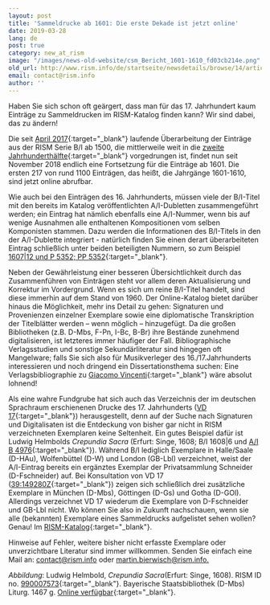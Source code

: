 ```yaml
---
layout: post
title: 'Sammeldrucke ab 1601: Die erste Dekade ist jetzt online'
date: 2019-03-28
lang: de
post: true
category: new_at_rism
image: "/images/news-old-website/csm_Bericht_1601-1610_fd03cb214e.png"
old_url: http://www.rism.info/de/startseite/newsdetails/browse/14/article/64/17th-century-printed-anthologies-the-first-decade-is-now-online.html
email: contact@rism.info
author: ''
---
```


Haben Sie sich schon oft geärgert, dass man für das 17. Jahrhundert kaum Einträge zu Sammeldrucken im RISM-Katalog finden kann? Wir sind dabei, das zu ändern!

Die seit [April 2017](/new_at_rism/2017/11/27/rism-bi-recueils-imprimés-xvie-siècles-version-20.html){:target="_blank"} laufende Überarbeitung der Einträge aus der RISM Serie B/I ab 1500, die mittlerweile weit in die [zweite Jahrhunderthälfte](/new_at_rism/2018/04/19/printed-music-to-1550-a-report-from-the-central.html){:target="_blank"} vorgedrungen ist, findet nun seit November 2018 endlich eine Fortsetzung für die Einträge ab 1601. Die ersten 217 von rund 1100 Einträgen, das heißt, die Jahrgänge 1601-1610, sind jetzt online abrufbar.

Wie auch bei den Einträgen des 16. Jahrhunderts, müssen viele der B/I-Titel mit den bereits im Katalog veröffentlichten A/I-Dubletten zusammengeführt werden; ein Eintrag hat nämlich ebenfalls eine A/I-Nummer, wenn bis auf wenige Ausnahmen alle enthaltenen Kompositionen vom selben Komponisten stammen. Dazu werden die Informationen des B/I-Titels in den der A/I-Dublette integriert - natürlich finden Sie einen derart überarbeiteten Eintrag schließlich unter beiden beteiligten Nummern, so zum Beispiel [1607\|12 und P 5352; PP 5352](https://opac.rism.info/search?id=00000990052742&View=rism){:target="_blank"}.

Neben der Gewährleistung einer besseren Übersichtlichkeit durch das Zusammenführen von Einträgen steht vor allem deren Aktualisierung und Korrektur im Vordergrund. Wenn es sich um reine B/I-Titel handelt, sind diese immerhin auf dem Stand von 1960. Der Online-Katalog bietet darüber hinaus die Möglichkeit, mehr ins Detail zu gehen: Signaturen und Provenienzen einzelner Exemplare sowie eine diplomatische Transkription der Titelblätter werden – wenn möglich – hinzugefügt. Da die großen Bibliotheken (z.B. D-Mbs, F-Pn, I-Bc, B-Br) ihre Bestände zunehmend digitalisieren, ist letzteres immer häufiger der Fall. Bibliographische Verlagsstudien und sonstige Sekundärliteratur sind hingegen oft Mangelware; falls Sie sich also für Musikverleger des 16./17.Jahrhunderts interessieren und noch dringend ein Dissertationsthema suchen: Eine Verlagsbibliographie zu [Giacomo Vincenti](https://opac.rism.info/metaopac/perma.do;jsessionid=680BEF926E109DD031C8A857B2ADB28A.touch01?v=rism&q=-1%3d%22ks40011067%22){:target="_blank"} wäre absolut lohnend!

Als eine wahre Fundgrube hat sich auch das Verzeichnis der im deutschen Sprachraum erschienenen Drucke des 17. Jahrhunderts ([VD 17](http://www.vd17.de/){:target="_blank"}) herausgestellt, denn auf der Suche nach Signaturen und Digitalisaten ist die Entdeckung von bisher gar nicht in RISM verzeichneten Exemplaren keine Seltenheit. Ein gutes Beispiel dafür ist Ludwig Helmbolds _Crepundia Sacra_ (Erfurt: Singe, 1608; B/I 1608\|6 und [A/I B 4976](https://opac.rism.info/search?id=00000990007573&View=rism){:target="_blank"}). Während B/I lediglich Exemplare in Halle/Saale (D-HAu), Wolfenbüttel (D-W) und London (GB-Lbl) verzeichnet, weist der A/I-Eintrag bereits ein ergänztes Exemplar der Privatsammlung Schneider (D-Fschneider) auf. Bei Konsultation von VD 17 ([39:149280Z](https://gso.gbv.de/DB=1.28/CMD?ACT=SRCHA&IKT=8002&TRM=%2739:149280Z%27){:target="_blank"}) zeigen sich schließlich drei zusätzliche Exemplare in München (D-Mbs), Göttingen (D-Gs) und Gotha (D-GOl). Allerdings verzeichnet VD 17 wiederum die Exemplare von D-Fschneider und GB-Lbl nicht. Wo können Sie also in Zukunft nachschauen, wenn sie alle (bekannten) Exemplare eines Sammeldrucks aufgelistet sehen wollen? Genau! Im [RISM-Katalog](https://opac.rism.info/){:target="_blank"}.

Hinweise auf Fehler, weitere bisher nicht erfasste Exemplare oder unverzichtbare Literatur sind immer willkommen. Senden Sie einfach eine Mail an: [contact@rism.info](mailto:contact@rism.info) oder [martin.bierwisch@rism.info.](mailto:martin.bierwisch@rism.info)

_Abbildung_: Ludwig Helmbold, _Crepundia Sacra_(Erfurt: Singe, 1608). RISM ID no. [990007573](https://opac.rism.info/search?id=00000990007573&View=rism){:target="_blank"}. Bayerische Staatsbibliothek (D-Mbs) Liturg. 1467 g. [Online verfügbar](http://mdz-nbn-resolving.de/urn:nbn:de:bvb:12-bsb11361715-0){:target="_blank"}.
